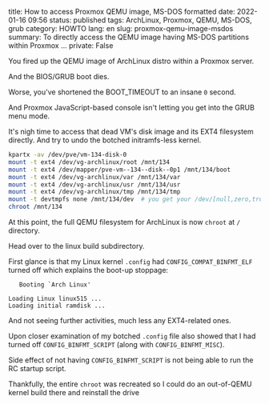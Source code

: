 title: How to access Proxmox QEMU image, MS-DOS formatted
date: 2022-01-16 09:56
status: published
tags: ArchLinux, Proxmox, QEMU, MS-DOS, grub
category: HOWTO
lang: en
slug: proxmox-qemu-image-msdos
summary: To directly access the QEMU image having MS-DOS partitions within Proxmox ...
private: False

You fired up the QEMU image of ArchLinux distro within a Proxmox server.

And the BIOS/GRUB boot dies.  

Worse, you've shortened the BOOT\_TIMEOUT to an insane `0` second.  

And Proxmox JavaScript-based console isn't letting you get into the GRUB menu mode.

It's nigh time to access that dead VM's disk image and its EXT4 filesystem directly.  And try to undo the botched initramfs-less kernel.

```bash
kpartx -av /dev/pve/vm-134-disk-0 
mount -t ext4 /dev/vg-archlinux/root /mnt/134
mount -t ext4 /dev/mapper/pve-vm--134--disk--0p1 /mnt/134/boot
mount -t ext4 /dev/vg-archlinux/var /mnt/134/var
mount -t ext4 /dev/vg-archlinux/usr /mnt/134/usr
mount -t ext4 /dev/vg-archlinux/tmp /mnt/134/tmp
mount -t devtmpfs none /mnt/134/dev  # you get your /dev/[null,zero,true] here
chroot /mnt/134
```
At this point, the full QEMU filesystem for ArchLinux is now `chroot` at `/` directory.

Head over to the linux build subdirectory.

First glance is that my Linux kernel `.config` had `CONFIG_COMPAT_BINFMT_ELF`
turned off which explains the boot-up stoppage:
```console
   Booting `Arch Linux'

Loading Linux linux515 ...
Loading initial ramdisk ...
```
And not seeing further activities, much less any EXT4-related ones.

Upon closer examination of my botched `.config` file also showed that I had turned off `CONFIG_BINFMT_SCRIPT` (along with `CONFIG_BINFMT_MISC`).

Side effect of not having `CONFIG_BINFMT_SCRIPT` is not being able to run the RC
startup script.

Thankfully, the entire `chroot` was recreated so I could do 
an out-of-QEMU kernel build there and reinstall the drive

